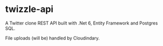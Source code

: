 # twizzle-api

A Twitter clone REST API built with .Net 6, Entity Framework and Postgres SQL.

File uploads (will be) handled by Cloudindary.
